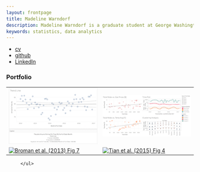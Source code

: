 ```yaml
---
layout: frontpage
title: Madeline Warndorf
description: Madeline Warndorf is a graduate student at George Washington University obtaining her MS in Data Analytics. She currently works at Black Cape, Inc. as a Sales and Marketing Associate.
keywords: statistics, data analytics
---
```


<div class="navbar">
  <div class="navbar-inner">
      <ul class="nav">
          <li><a href="{{ BASE_PATH }}/assets/madelinewcv.pdf">cv</a></li>
          <li><a href="https://github.com/madelinew">github</a></li>
          <li><a href="https://www.linkedin.com/in/maddie-warndorf-2b1084109/">LinkedIn</a></li>
      </ul>
  </div>
</div>

### <a name="Portfolio"></a>Portfolio

<table class="wide">
<tr>
  <td class="left">
    <a href="pages/publpics/airlinearrivals.html">
        <img src="assets/publpics/airlinearrivalmsc325.png" alt="Tableau Trend Line example" title="Tableau Trend Line Example"/>
    </a>
  </td>
  <td class="right">
    <a href="pages/publpics/transitanalysis.html">
        <img src="assets/publpics/transitdash.png" alt="Transit data Dashboard" title="Warndorf et al. (2017) Dashboard"/>
    </a>
  </td>
</tr>
<tr>
  <td class="left">
    <a href="pages/publpics/samplemixups_fig7.html">
        <img src="assets/publpics/samplemixups_fig7.png" alt="Broman et al. (2013) Fig 7" title="Broman et al. (2013) Fig 7"/>
    </a>
  </td>
  <td class="right">
    <a href="pages/publpics/isletc6_fig4.html">
        <img src="assets/publpics/isletc6_fig4.png" alt="Tian et al. (2015) Fig 4" title="Tian et al. (2015) Fig 4"/>
    </a>
  </td>
</tr>
</table>

<div class="navbar">
  <div class="navbar-inner">
      <ul class="nav">
          
      </ul>
  </div>
</div>
